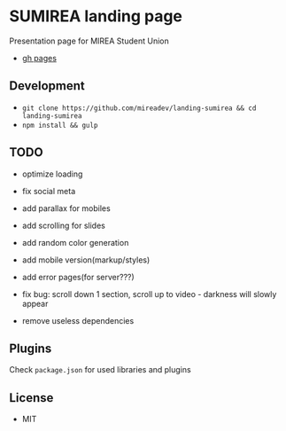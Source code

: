 # SUMIREA landing page

Presentation page for MIREA Student Union

* [gh pages](https://mireadev.github.io/landing-sumirea)

## Development

* `git clone https://github.com/mireadev/landing-sumirea && cd landing-sumirea`
* `npm install && gulp`

## TODO

* optimize loading
* fix social meta
* add parallax for mobiles
* add scrolling for slides
* add random color generation
* add mobile version(markup/styles)

* add error pages(for server???)
* fix bug: scroll down 1 section, scroll up to video - darkness will slowly appear
* remove useless dependencies

## Plugins

Check `package.json` for used libraries and plugins

## License

* MIT